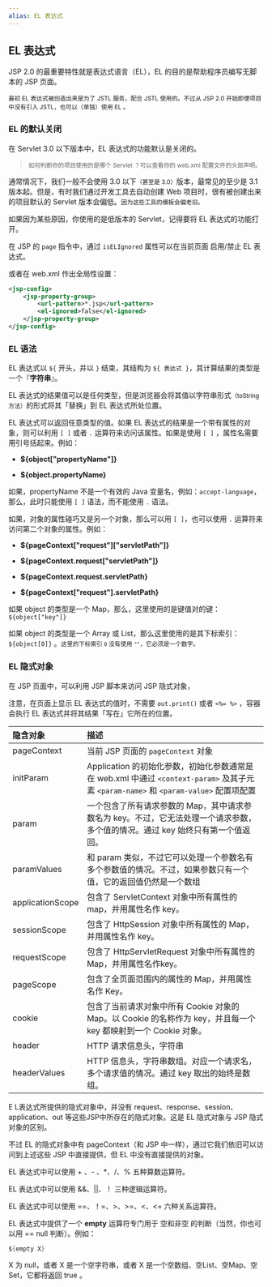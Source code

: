 ```yaml
---
alias: EL 表达式
---
```



## EL 表达式

JSP 2.0 的最重要特性就是表达式语言（EL），EL 的目的是帮助程序员编写无脚本的 JSP 页面。

<small>最初 EL 表达式被创造出来是为了 JSTL 服务，配合 JSTL 使用的。不过从 JSP 2.0 开始即便项目中没有引入 JSTL，也可以（单独）使用 EL 。</small>

### EL 的默认关闭

在 Servlet 3.0 以下版本中，EL 表达式的功能默认是关闭的。

> <small>如何判断你的项目使用的是哪个 Servlet ？可以查看你的 web.xml 配置文件的头部声明。</small>

通常情况下，我们一般不会使用 3.0 以下<small>（甚至是 3.0）</small>版本，最常见的至少是 3.1 版本起。但是，有时我们通过开发工具去自动创建 Web 项目时，很有被创建出来的项目默认的 Servlet 版本会偏低。<small>因为这些工具的模板会偏老旧。</small>

如果因为某些原因，你使用的是低版本的 Servlet，记得要将 EL 表达式的功能打开。

在 JSP 的 `page` 指令中，通过 `isELIgnored` 属性可以在当前页面 启用/禁止 EL 表达式。

或者在 web.xml 作出全局性设置：

```xml
<jsp-config>
    <jsp-property-group>
        <url-pattern>*.jsp</url-pattern>
        <el-ignored>false</el-ignored>
    </jsp-property-group>
</jsp-config>
```


### EL 语法

EL 表达式以 `${` 开头，并以 `}` 结束，其结构为 `${ 表达式 }`，其计算结果的类型是一个『**字符串**』。

EL 表达式的结果值可以是任何类型，但是浏览器会将其值以字符串形式<small>（toString 方法）</small>的形式将其「替换」到 EL 表达式所处位置。

EL 表达式可以返回任意类型的值。如果 EL 表达式的结果是一个带有属性的对象，则可以利用 `[ ]` 或者 `.` 运算符来访问该属性。如果是使用 `[ ]` ，属性名需要用引号括起来。例如：

- **${object["propertyName"]}**

- **${object.propertyName}**

如果，propertyName 不是一个有效的 Java 变量名，例如：`accept-language`，那么，此时只能使用 `[ ]` 语法，而不能使用 `.` 语法。

如果，对象的属性碰巧又是另一个对象，那么可以用 `[ ]`，也可以使用 `.` 运算符来访问第二个对象的属性。例如：

- **${pageContext["request"]["servletPath"]}**

- **${pageContext.request["servletPath"]}**

- **${pageContext.request.servletPath}**

- **${pageContext["request"].servletPath}**


如果 object 的类型是一个 Map，那么，这里使用的是键值对的键：`${object["key"]}`

如果 object 的类型是一个 Array 或 List，那么这里使用的是其下标索引：`${object[0]}` 。<small>这里的下标索引 `0` 没有使用 `""`，它必须是一个数字。</small>


### EL 隐式对象

在 JSP 页面中，可以利用 JSP 脚本来访问 JSP 隐式对象，

注意，在页面上显示 EL 表达式的值时，不需要 `out.print()` 或者 `<%= %>` ，容器会执行 EL 表达式并将其结果「写在」它所在的位置。

| 隐含对象 |	描述 |
|:-|:-|
| pageContext	|当前 JSP 页面的 `pageContext` 对象|
| initParam	| Application 的初始化参数，初始化参数通常是在 web.xml 中通过 `<context-param>` 及其子元素 `<param-name>` 和 `<param-value>` 配置项配置|
| param	|一个包含了所有请求参数的 Map，其中请求参数名为 key。不过，它无法处理一个请求参数，多个值的情况。通过 key 始终只有第一个值返回。|
| paramValues	|和 param 类似，不过它可以处理一个参数名有多个参数值的情况。不过，如果参数只有一个值，它的返回值仍然是一个数组|
| applicationScope	| 包含了 ServletContext 对象中所有属性的 map，并用属性名作 key。|
| sessionScope	| 包含了 HttpSession 对象中所有属性的 Map，并用属性名作 key。|
| requestScope	| 包含了 HttpServletRequest 对象中所有属性的Map，并用属性名作key。|
| pageScope	| 包含了全页面范围内的属性的 Map，并用属性名作 Key。|
| cookie	| 包含了当前请求对象中所有 Cookie 对象的Map。以 Cookie 的名称作为 key，并且每一个 key 都映射到一个 Cookie 对象。|
| header	| HTTP 请求信息头，字符串|
| headerValues	| HTTP 信息头，字符串数组。对应一个请求名，多个请求值的情况。通过 key 取出的始终是数组。|

E L表达式所提供的隐式对象中，并没有 request、response、session、application、out 等这些JSP中所存在的隐式对象。这是 EL 隐式对象与 JSP 隐式对象的区别。

不过 EL 的隐式对象中有 pageContext（和 JSP 中一样），通过它我们依旧可以访问到上述这些 JSP 中直接提供，但 EL 中没有直接提供的对象。

EL 表达式中可以使用 + 、- 、\*、/、% 五种算数运算符。

EL 表达式中可以使用 &&、||、！ 三种逻辑运算符。

EL 表达式中可以使用 ==、！=、>、>=、<、<= 六种关系运算符。

EL 表达式中提供了一个 **empty** 运算符专门用于 空和非空 的判断（当然，你也可以用  == null 判断）。例如：

```java
${empty X}
```

X 为 null，或者 X 是一个空字符串，或者 X 是一个空数组、空List、空Map、空Set，它都将返回 true 。

